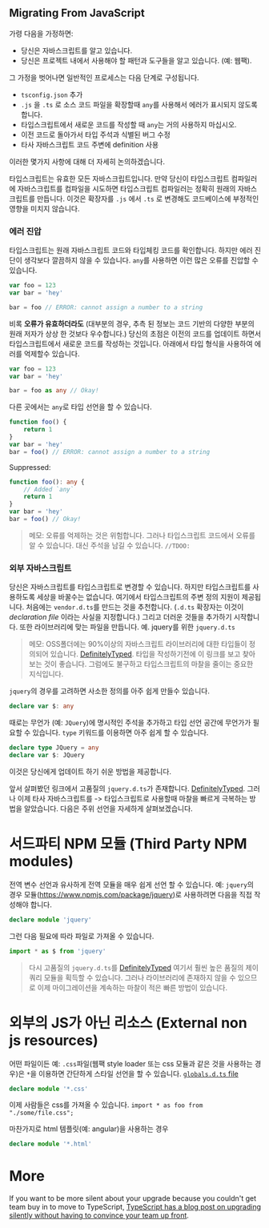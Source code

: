 ## Migrating From JavaScript

가령 다음을 가정하면:

-   당신은 자바스크립트를 알고 있습니다.
-   당신은 프로젝트 내에서 사용해야 할 패턴과 도구들을 알고 있습니다. (예: 웹팩).

그 가정을 벗어나면 일반적인 프로세스는 다음 단계로 구성됩니다.

-   `tsconfig.json` 추가
-   `.js` 을 `.ts` 로 소스 코드 파일을 확장할때 `any`를 사용해서 에러가 표시되지 않도록 합니다.
-   타입스크립트에서 새로운 코드를 작성할 때 `any`는 거의 사용하지 마십시오.
-   이전 코드로 돌아가서 타입 주석과 식별된 버그 수정
-   타사 자바스크립트 코드 주변에 definition 사용

이러한 몇가지 사항에 대해 더 자세히 논의하겠습니다.

타입스크립트는 유효한 모든 자바스크립트입니다. 만약 당신이 타입스크립트 컴파일러에 자바스크립트를 컴파일을 시도하면 타입스크립트 컴파일러는 정확히 원래의 자바스크립트를 만듭니다. 이것은 확장자를 `.js` 에서 `.ts` 로 변경해도 코드베이스에 부정적인 영향을 미치지 않습니다.

### 에러 진압

타입스크립트는 원래 자바스크립트 코드와 타입체킹 코드를 확인합니다. 하지만 에러 진단이 생각보다 깔끔하지 않을 수 있습니다. `any`를 사용하면 이런 많은 오류를 진압할 수 있습니다.

```ts
var foo = 123
var bar = 'hey'

bar = foo // ERROR: cannot assign a number to a string
```

비록 **오류가 유효하더라도** (대부분의 경우, 추측 된 정보는 코드 기반의 다양한 부분의 원래 저자가 상상 한 것보다 우수합니다.) 당신의 초점은 이전의 코드를 업데이트 하면서 타입스크립트에서 새로운 코드를 작성하는 것입니다. 아래에서 타입 형식을 사용하여 에러를 억제할수 있습니다.

```ts
var foo = 123
var bar = 'hey'

bar = foo as any // Okay!
```

다른 곳에서는 `any`로 타입 선언을 할 수 있습니다.

```ts
function foo() {
    return 1
}
var bar = 'hey'
bar = foo() // ERROR: cannot assign a number to a string
```

Suppressed:

```ts
function foo(): any {
    // Added `any`
    return 1
}
var bar = 'hey'
bar = foo() // Okay!
```

> 메모: 오류를 억제하는 것은 위험합니다. 그러나 타입스크립트 코드에서 오류를 알 수 있습니다. 대신 주석을 남길 수 있습니다. `//TDOO:`

### 외부 자바스크립트

당신은 자바스크립트를 타입스크립트로 변경할 수 있습니다. 하지만 타입스크립트를 사용하도록 세상을 바꿀수는 없습니다. 여기에서 타입스크립트의 주변 정의 지원이 제공됩니다. 처음에는 `vendor.d.ts`를 만드는 것을 추천합니다. (`.d.ts` 확장자는 이것이 _declaration file_ 이라는 사실을 지정합니다.) 그리고 더러운 것들을 추가하기 시작합니다. 또한 라이브러리에 맞는 파일을 만듭니다. 예. jquery를 위한 `jquery.d.ts`

> 메모: OSS폴더에는 90%이상의 자바스크립트 라이브러리에 대한 타입들이 정의되어 있습니다. [DefinitelyTyped](https://github.com/borisyankov/DefinitelyTyped). 타입을 작성하기전에 이 링크를 보고 찾아 보는 것이 좋습니다. 그럼에도 불구하고 타입스크립트의 마찰을 줄이는 중요한 지식입니다.

`jquery`의 경우를 고려하면 사소한 정의를 아주 쉽게 만들수 있습니다.

```ts
declare var $: any
```

때로는 무언가 (예: `JQuery`)에 명시적인 주석을 추가하고 타입 선언 공간에 무언가가 필요할 수 있습니다. `type` 키워드를 이용하면 아주 쉽게 할 수 있습니다.

```ts
declare type JQuery = any
declare var $: JQuery
```

이것은 당신에게 업데이트 하기 쉬운 방법을 제공합니다.

앞서 살펴봤던 링크에서 고품질의 `jquery.d.ts`가 존재합니다. [DefinitelyTyped](https://github.com/borisyankov/DefinitelyTyped). 그러나 이제 타사 자바스크립트를 -> 타입스크립트로 사용할때 마찰을 빠르게 극복하는 방법을 알았습니다. 다음은 주위 선언을 자세하게 살펴보겠습니다.

# 서드파티 NPM 모듈 (Third Party NPM modules)

전역 변수 선언과 유사하게 전역 모듈을 매우 쉽게 선언 할 수 있습니다. 예: `jquery`의 경우 모듈(https://www.npmjs.com/package/jquery)로 사용하려면 다음을 직접 작성해야 합니다.

```ts
declare module 'jquery'
```

그런 다음 필요에 따라 파일로 가져올 수 있습니다.

```ts
import * as $ from 'jquery'
```

> 다시 고품질의 `jquery.d.ts`를 [DefinitelyTyped](https://github.com/borisyankov/DefinitelyTyped) 여기서 훨씬 높은 품질의 제이쿼리 모듈을 획득할 수 있습니다. 그러나 라이브러리에 존재하지 않을 수 있으므로 이제 마이그레이션을 계속하는 마찰이 적은 빠른 방법이 있습니다.

# 외부의 JS가 아닌 리소스 (External non js resources)

어떤 파일이든 예: `.css`파일(웹팩 style loader 또는 css 모듈과 같은 것을 사용하는 경우)은 `*`을 이용하면 간단하게 스타일 선언을 할 수 있습니다. [`globals.d.ts` file](../project/globals.md)

```ts
declare module '*.css'
```

이제 사람들은 css를 가져올 수 있습니다. `import * as foo from "./some/file.css";`

마찬가지로 html 템플릿(예: angular)을 사용하는 경우

```ts
declare module '*.html'
```

# More 
If you want to be more silent about your upgrade because you couldn't get team buy in to move to TypeScript, [TypeScript has a blog post on upgrading silently without having to convince your team up front](https://devblogs.microsoft.com/typescript/how-to-upgrade-to-typescript-without-anybody-noticing-part-1/).
